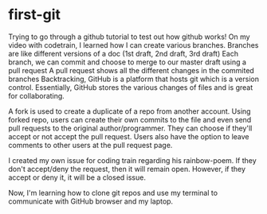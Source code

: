 # first-git

Trying to go through a github tutorial to test out how github works!
On my video with codetrain, I learned how I can create various branches.
Branches are like different versions of a doc (1st draft, 2nd draft, 3rd draft)
Each branch, we can commit and choose to merge to our master draft using a pull request
A pull request shows all the different changes in the commited branches
Backtracking, GitHub is a platform that hosts git which is a version control. Essentially,
GitHub stores the various changes of files and is great for collaborating.

A fork is used to create a duplicate of a repo from another account. Using forked repo,
users can create their own commits to the file and even send pull requests to the original
author/programmer. They can choose if they'll accept or not accept the pull request.
Users also have the option to leave comments to other users at the pull request page.

I created my own issue for coding train regarding his rainbow-poem. If they don't accept/deny
the request, then it will remain open. However, if they accept or deny it, it will be a closed
issue.

Now, I'm learning how to clone git repos and use my terminal to communicate with GitHub browser
and my laptop.
